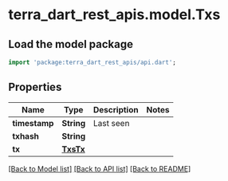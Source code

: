 # terra_dart_rest_apis.model.Txs

## Load the model package
```dart
import 'package:terra_dart_rest_apis/api.dart';
```

## Properties
Name | Type | Description | Notes
------------ | ------------- | ------------- | -------------
**timestamp** | **String** | Last seen | 
**txhash** | **String** |  | 
**tx** | [**TxsTx**](TxsTx.md) |  | 

[[Back to Model list]](../README.md#documentation-for-models) [[Back to API list]](../README.md#documentation-for-api-endpoints) [[Back to README]](../README.md)


